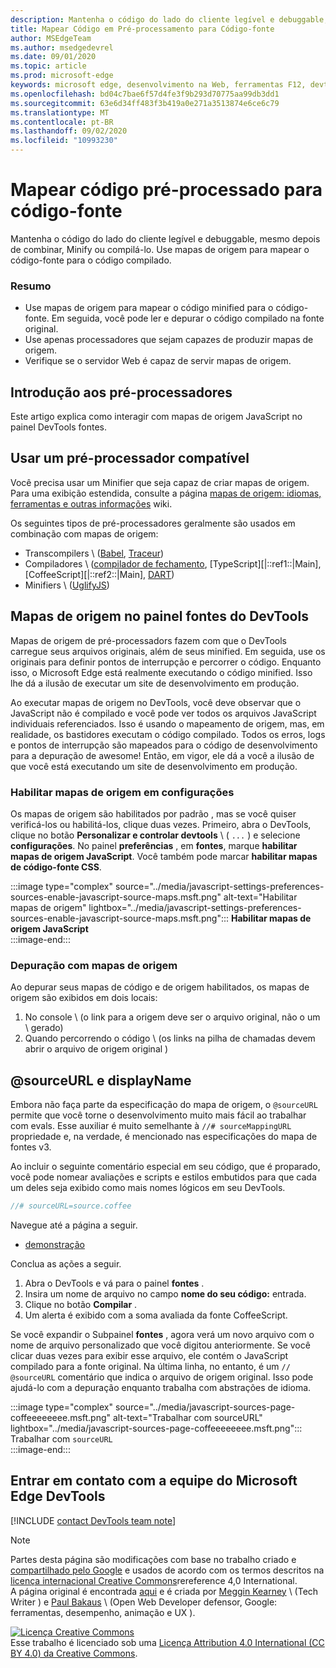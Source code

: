 ```yaml
---
description: Mantenha o código do lado do cliente legível e debuggable, mesmo depois de combinar, Minify ou compilá-lo.
title: Mapear Código em Pré-processamento para Código-fonte
author: MSEdgeTeam
ms.author: msedgedevrel
ms.date: 09/01/2020
ms.topic: article
ms.prod: microsoft-edge
keywords: microsoft edge, desenvolvimento na Web, ferramentas F12, devtools
ms.openlocfilehash: bd04c7bae6f57d4fe3f9b293d70775aa99db3dd1
ms.sourcegitcommit: 63e6d34ff483f3b419a0e271a3513874e6ce6c79
ms.translationtype: MT
ms.contentlocale: pt-BR
ms.lasthandoff: 09/02/2020
ms.locfileid: "10993230"
---
```

<!-- Copyright Meggin Kearney and Paul Bakaus

   Licensed under the Apache License, Version 2.0 (the "License");
   you may not use this file except in compliance with the License.
   You may obtain a copy of the License at

       https://www.apache.org/licenses/LICENSE-2.0

   Unless required by applicable law or agreed to in writing, software
   distributed under the License is distributed on an "AS IS" BASIS,
   WITHOUT WARRANTIES OR CONDITIONS OF ANY KIND, either express or implied.
   See the License for the specific language governing permissions and
   limitations under the License.  -->  

# Mapear código pré-processado para código-fonte  

Mantenha o código do lado do cliente legível e debuggable, mesmo depois de combinar, Minify ou compilá-lo.  Use mapas de origem para mapear o código-fonte para o código compilado.  

### Resumo  

*   Use mapas de origem para mapear o código minified para o código-fonte. Em seguida, você pode ler e depurar o código compilado na fonte original.  
*   Use apenas processadores que sejam capazes de produzir mapas de origem.  
*   Verifique se o servidor Web é capaz de servir mapas de origem.  
    
<!--todo: add link to preprocessors capable of producing Source Maps when section is available -->  
<!--[]: /web/tools/setup/setup-preprocessors?#supported_preprocessors ""  -->  

## Introdução aos pré-processadores  

Este artigo explica como interagir com mapas de origem JavaScript no painel DevTools fontes.  <!--For a first overview of what preprocessors are, how each may help, and how Source Maps work; see Set Up CSS & JS Preprocessors.  -->  

<!--todo: add link to Set Up CSS & JS Preprocessors when section is available -->  
<!--[]: /web/tools/setup/setup-preprocessors#debugging-and-editing-preprocessed-content ""  -->  

## Usar um pré-processador compatível  

Você precisa usar um Minifier que seja capaz de criar mapas de origem.  <!--For the most popular options, see the preprocessor support section.  -->  Para uma exibição estendida, consulte a página [mapas de origem: idiomas, ferramentas e outras informações][GitHubWikiSourceMapsLanguagesTools] wiki.  

<!--todo: add link to see the preprocessor support section when section is available -->  
<!--[]: /web/tools/setup/setup-preprocessors?#supported_preprocessors ""  -->  

Os seguintes tipos de pré-processadores geralmente são usados em combinação com mapas de origem:  

*   Transcompilers \ ([Babel][BabelJS], [Traceur][GitHubWikiGoogleTraceurCompiler]\)  
*   Compiladores \ ([compilador de fechamento][GitHubGoogleClosureCompiler], [TypeScript][|::ref1::|Main], [CoffeeScript][|::ref2::|Main], [DART][DartMain]\)  
*   Minifiers \ ([UglifyJS][GitHubMishooUglifyJS]\)  
    
## Mapas de origem no painel fontes do DevTools  

Mapas de origem de pré-processadors fazem com que o DevTools carregue seus arquivos originais, além de seus minified.  Em seguida, use os originais para definir pontos de interrupção e percorrer o código.  Enquanto isso, o Microsoft Edge está realmente executando o código minified. Isso lhe dá a ilusão de executar um site de desenvolvimento em produção.  

Ao executar mapas de origem no DevTools, você deve observar que o JavaScript não é compilado e você pode ver todos os arquivos JavaScript individuais referenciados.  Isso é usando o mapeamento de origem, mas, em realidade, os bastidores executam o código compilado.  Todos os erros, logs e pontos de interrupção são mapeados para o código de desenvolvimento para a depuração de awesome!  Então, em vigor, ele dá a você a ilusão de que você está executando um site de desenvolvimento em produção.  

### Habilitar mapas de origem em configurações  

Os mapas de origem são habilitados por padrão <!--\(as of Microsoft Edge 39\)-->, mas se você quiser verificá-los ou habilitá-los, clique duas vezes. Primeiro, abra o DevTools, clique no botão **Personalizar e controlar devtools** \ ( `...` \) e selecione **configurações**.  No painel **preferências** , em **fontes**, marque **habilitar mapas de origem JavaScript**.  Você também pode marcar **habilitar mapas de código-fonte CSS**.  

:::image type="complex" source="../media/javascript-settings-preferences-sources-enable-javascript-source-maps.msft.png" alt-text="Habilitar mapas de origem" lightbox="../media/javascript-settings-preferences-sources-enable-javascript-source-maps.msft.png":::
   **Habilitar mapas de origem JavaScript**  
:::image-end:::  

### Depuração com mapas de origem  

Ao depurar seus mapas de código e de origem habilitados, os mapas de origem são exibidos em dois locais:  

1.  No console \ (o link para a origem deve ser o arquivo original, não o um \ gerado)  
1.  Quando percorrendo o código \ (os links na pilha de chamadas devem abrir o arquivo de origem original \)  
    
<!--todo: add link to debugging your code when section is available -->  
<!--[DebugBreakpointsStepCode]: ../debug/breakpoints/step-code.md ""  -->  

## @sourceURL e displayName  

Embora não faça parte da especificação do mapa de origem, o `@sourceURL` permite que você torne o desenvolvimento muito mais fácil ao trabalhar com evals.  Esse auxiliar é muito semelhante à `//# sourceMappingURL` propriedade e, na verdade, é mencionado nas especificações do mapa de fontes v3.  

Ao incluir o seguinte comentário especial em seu código, que é proparado, você pode nomear avaliações e scripts e estilos embutidos para que cada um deles seja exibido como mais nomes lógicos em seu DevTools.  

```javascript
//# sourceURL=source.coffee
```  

Navegue até a página a seguir.  

*   [demonstração][CssNinjaDemoSourceMapping]

Conclua as ações a seguir.  

1.  Abra o DevTools e vá para o painel **fontes** .  
1.  Insira um nome de arquivo no campo **nome do seu código:** entrada.  
1.  Clique no botão **Compilar** .  
1.  Um alerta é exibido com a soma avaliada da fonte CoffeeScript.  
    
Se você expandir o Subpainel **fontes** , agora verá um novo arquivo com o nome de arquivo personalizado que você digitou anteriormente.  Se você clicar duas vezes para exibir esse arquivo, ele contém o JavaScript compilado para a fonte original.  Na última linha, no entanto, é um `// @sourceURL` comentário que indica o arquivo de origem original.  Isso pode ajudá-lo com a depuração enquanto trabalha com abstrações de idioma.  

:::image type="complex" source="../media/javascript-sources-page-coffeeeeeeee.msft.png" alt-text="Trabalhar com sourceURL" lightbox="../media/javascript-sources-page-coffeeeeeeee.msft.png":::
   Trabalhar com `sourceURL`  
:::image-end:::  

## Entrar em contato com a equipe do Microsoft Edge DevTools

[!INCLUDE [contact DevTools team note](../includes/contact-devtools-team-note.md)]  

<!-- links -->  

[BabelJS]: https://babeljs.io "Babel é um compilador JavaScript"  

[CoffeeScriptMain]: https://coffeescript.org "CoffeeScript"  

[CssNinjaDemoSourceMapping]: https://www.thecssninja.com/demo/source_mapping/compile.html "Um exemplo simples de nomenclatura de eval//# sourceURL"  

[DartMain]: https://www.dartlang.org "Linguagem de programação DART"  

[GitHubGoogleClosureCompiler]: https://github.com/google/closure-compiler "Google/fechamento-compilador | GitHub"  

[GitHubMishooUglifyJS]: https://github.com/mishoo/UglifyJS "mishoo/UglifyJS | GitHub"  

[GitHubWikiSourceMapsLanguagesTools]: https://github.com/ryanseddon/source-map/wiki/Source-maps:-languages,-tools-and-other-info "Mapas de origem: idiomas, ferramentas e outras informações | Wiki do GitHub"  

[GitHubWikiGoogleTraceurCompiler]: https://github.com/google/traceur-compiler/wiki/Getting-Started "Introdução-Google/Traceur-Compiler | Wiki do GitHub"  

[TypeScriptMain]: https://www.typescriptlang.org "TypeScript"  

> [!NOTE]
> Partes desta página são modificações com base no trabalho criado e [compartilhado pelo Google][GoogleSitePolicies] e usados de acordo com os termos descritos na [licença internacional Creative Commons][CCA4IL]rereference 4,0 International.  
> A página original é encontrada [aqui](https://developers.google.com/web/tools/chrome-devtools/javascript/source-maps) e é criada por [Meggin Kearney][MegginKearney] \ (Tech Writer \) e [Paul Bakaus][PaulBakaus] \ (Open Web Developer defensor, Google: ferramentas, desempenho, animação e UX \).  

[![Licença Creative Commons][CCby4Image]][CCA4IL]  
Esse trabalho é licenciado sob uma [Licença Attribution 4.0 International (CC BY 4.0) da Creative Commons][CCA4IL].  

[CCA4IL]: https://creativecommons.org/licenses/by/4.0  
[CCby4Image]: https://i.creativecommons.org/l/by/4.0/88x31.png  
[GoogleSitePolicies]: https://developers.google.com/terms/site-policies  
[KayceBasques]: https://developers.google.com/web/resources/contributors/kaycebasques  
[MegginKearney]: https://developers.google.com/web/resources/contributors/megginkearney  
[PaulBakaus]: https://developers.google.com/web/resources/contributors/pbakaus  
